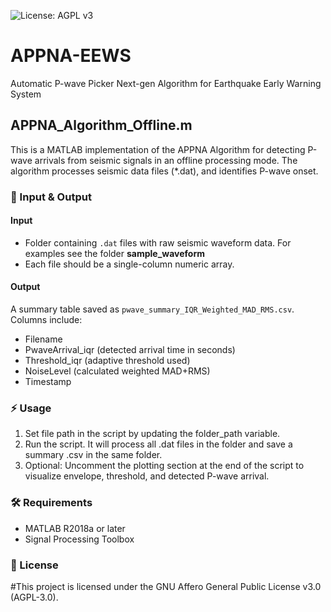 ![License: AGPL v3](https://img.shields.io/badge/License-AGPL_v3-blue.svg)
# APPNA-EEWS
Automatic P-wave Picker Next-gen Algorithm for Earthquake Early Warning System

## APPNA_Algorithm_Offline.m 
This is  a MATLAB implementation of the APPNA Algorithm for detecting P-wave arrivals from seismic signals in an offline processing mode. The algorithm processes seismic data files (*.dat),  and identifies P-wave onset.

### 📂 Input & Output
#### Input
- Folder containing `.dat` files with raw seismic waveform data. For examples see the folder **sample_waveform** 
- Each file should be a single-column numeric array.
#### Output
A summary table saved as `pwave_summary_IQR_Weighted_MAD_RMS.csv`.
Columns include:
- Filename
- PwaveArrival_iqr (detected arrival time in seconds)
- Threshold_iqr (adaptive threshold used)
- NoiseLevel (calculated weighted MAD+RMS)
- Timestamp
  
### ⚡ Usage
1.	Set file path in the script by updating the folder_path variable.
2.	Run the script. It will process all .dat files in the folder and save a summary .csv in the same folder.
3.	Optional: Uncomment the plotting section at the end of the script to visualize envelope, threshold, and detected P-wave arrival.
### 🛠️ Requirements
- MATLAB R2018a or later
- Signal Processing Toolbox

### 📜 License
#This project is licensed under the GNU Affero General Public License v3.0 (AGPL-3.0).





